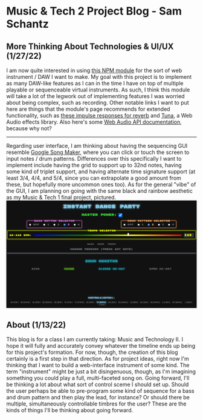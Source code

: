 # Music & Tech 2 Project Blog - Sam Schantz

## More Thinking About Technologies & UI/UX (1/27/22)
I am now quite interested in using [this NPM module](https://www.npmjs.com/package/web-audio-daw) for the sort of web instrument / DAW I want to make. My goal with this project is to implement as many DAW-like features as I can in the time I have on top of multiple playable or sequenceable virtual instruments. As such, I think this module will take a lot of the legwork out of implementing features I was worried about being complex, such as recording. Other notable links I want to put here are things that the module's page recommends for extended functionality, such as [these impulse responses for reverb](https://www.voxengo.com/impulses/) and [Tuna](https://github.com/Theodeus/tuna/wiki#the-nodes), a Web Audio effects library. Also here's some [Web Audio API documentation](https://developer.mozilla.org/en-US/docs/Web/API/Web_Audio_API/Using_Web_Audio_API), because why not?

_____

Regarding user interface, I am thinking about having the sequencing GUI resemble [Google Song Maker](https://musiclab.chromeexperiments.com/Song-Maker/), where you can click or touch the screen to input notes / drum patterns. Differences over this specifically I want to implement include having the grid to support up to 32nd notes, having some kind of triplet support, and having alternate time signature support (at least 3/4, 4/4, and 5/4, since you can extrapolate a good amount from these, but hopefully more uncommon ones too). As for the general "vibe" of the GUI, I am planning on going with the same black and rainbow aesthetic as my Music & Tech 1 final project, pictured. ![The Instant Dance Party](/assets/blog/ScreenshotIDP.png "The Instant Dance Party")

## About (1/13/22)
This blog is for a class I am currently taking: Music and Technology II. I hope it will fully and accurately convey whatever the timeline ends up being for this project's formation. For now, though, the creation of this blog certainly is a first step in that direction. As for project ideas, right now I'm thinking that I want to build a web-interface instrument of some kind. The term "instrument" might be just a bit disingenuous, though, as I'm imagining something you could play a full, multi-faceted song on. Going forward, I'll be thinking a lot about what sort of control sceme I should set up. Should the user perhaps be able to pre-program some kind of sequence for a bass and drum pattern and then play the lead, for instance? Or should there be multiple, simultaneously controllable timbres for the user? These are the kinds of things I'll be thinking about going forward.